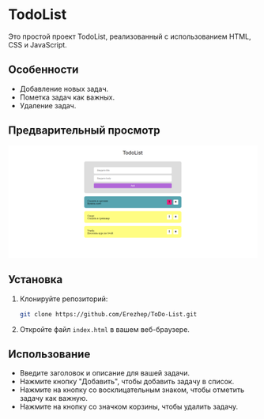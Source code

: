 # TodoList

Это простой проект TodoList, реализованный с использованием HTML, CSS и JavaScript.

## Особенности

- Добавление новых задач.
- Пометка задач как важных.
- Удаление задач.

## Предварительный просмотр

[![TodoList Preview](images/todo.png)](https://erezhep.github.io/ToDo-List/)

## Установка

1. Клонируйте репозиторий:
   ```bash
   git clone https://github.com/Erezhep/ToDo-List.git
   ```
2. Откройте файл `index.html` в вашем веб-браузере.

## Использование

- Введите заголовок и описание для вашей задачи.
- Нажмите кнопку "Добавить", чтобы добавить задачу в список.
- Нажмите на кнопку со восклицательным знаком, чтобы отметить задачу как важную.
- Нажмите на кнопку со значком корзины, чтобы удалить задачу.
